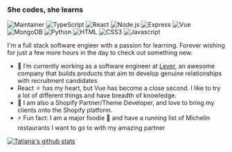 ### She codes, she learns

![Maintainer](https://img.shields.io/static/v1?label=Maintainer+|+Core&message=theodinproject&color=E3B360)
![TypeScript](https://img.shields.io/badge/-TypeScript-000?&logo=typescript)
![React](https://img.shields.io/badge/-React-000?&logo=React)
![Node.js](https://img.shields.io/badge/-Node.js-000?&logo=node.js)
![Express](https://img.shields.io/badge/-Express-000?&logo=Express)
![Vue](https://img.shields.io/badge/-Vue-000?&logo=Vue.js)
![MongoDB](https://img.shields.io/badge/-MongoDB-000?&logo=MongoDB)
![Python](https://img.shields.io/badge/-Python-000?&logo=Python)
![HTML](https://img.shields.io/badge/-HTML5-000?&logo=HTML5)
![CSS3](https://img.shields.io/badge/-CSS3-000?&logo=CSS3)
![Javascript](https://img.shields.io/badge/-JavaScript-000?&logo=javascript)


I'm a full stack software engieer with a passion for learning. Forever wishing for just a few more hours in the day to check out something new.

- 🌱 I’m currently working as a software engineer at [Lever](https://www.lever.co/), an awesome company that builds products that aim to develop genuine relationships with recruitment candidates
- React ⚛️ has my heart, but Vue has become a close second. I like to try a lot of different things and have breadth of knowledge.
- 🛒 I am also a Shopify Partner/Theme Developer, and love to bring my clients onto the Shopify platform.
- ⚡ Fun fact: I am a major foodie 🍴 and have a running list of Michelin restaurants I want to go to with my amazing partner

[![Tatiana's github stats](https://github-readme-stats.vercel.app/api?username=twalton83&show_icons=true&theme=cobalt&count_private=true&include_all_commits=true)](https://github.com/anuraghazra/github-readme-stats)
